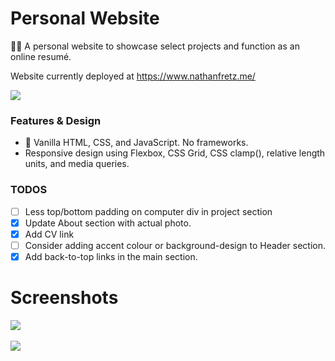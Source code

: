 # Personal Website

:man_astronaut: A personal website to showcase select projects and function as an online resumé.

Website currently deployed at https://www.nathanfretz.me/

<kbd> 
<img src="https://user-images.githubusercontent.com/85373263/144482314-66b9876c-898d-4c0e-90a3-d86de085ef46.png"/>
</kbd>

### Features & Design

- :icecream: Vanilla HTML, CSS, and JavaScript. No frameworks.
- Responsive design using Flexbox, CSS Grid, CSS clamp(), relative length units, and media queries.

### TODOS

- [ ] Less top/bottom padding on computer div in project section
- [x] Update About section with actual photo.
- [x] Add CV link
- [ ] Consider adding accent colour or background-design to Header section.
- [x] Add back-to-top links in the main section.

# Screenshots

<kbd> 
<img src="https://user-images.githubusercontent.com/85373263/144482314-66b9876c-898d-4c0e-90a3-d86de085ef46.png"/>
</kbd>
<br />
<br />
<kbd> 
<img src="https://user-images.githubusercontent.com/85373263/144482332-c109c44b-56e6-468b-92c9-da5591a2c4e4.png"/>
</kbd>
